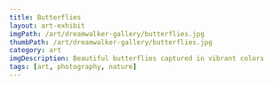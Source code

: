 ```yaml
---
title: Butterflies
layout: art-exhibit
imgPath: /art/dreamwalker-gallery/butterflies.jpg
thumbPath: /art/dreamwalker-gallery/butterflies.jpg
category: art
imgDescription: Beautiful butterflies captured in vibrant colors
tags: [art, photography, nature]
---
```


